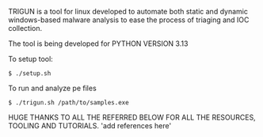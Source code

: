 TRIGUN is a tool for linux developed to automate both static and dynamic windows-based malware analysis to ease the process of triaging and IOC collection.

The tool is being developed for PYTHON VERSION 3.13

To setup tool:
```
$ ./setup.sh
```

To run and analyze pe files
```
$ ./trigun.sh /path/to/samples.exe
```


HUGE THANKS TO ALL THE REFERRED BELOW FOR ALL THE RESOURCES, TOOLING AND TUTORIALS.
'add references here'
